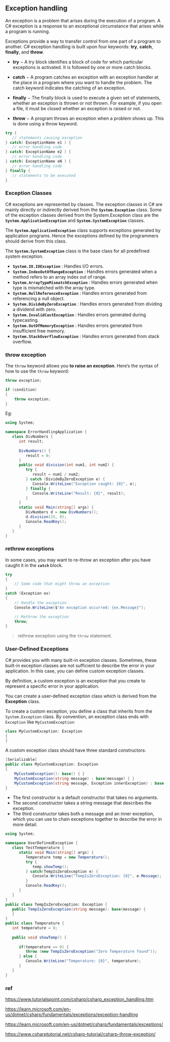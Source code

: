 ## Exception handling

An exception is a problem that arises during the execution of a program. A C# exception is a response to an exceptional circumstance that arises while a program is running.


Exceptions provide a way to transfer control from one part of a program to another. C# exception handling is built upon four keywords: **try**, **catch**, **finally**, and **throw**.

-   **try** − A try block identifies a block of code for which particular exceptions is activated. It is followed by one or more catch blocks.
    
-   **catch** − A program catches an exception with an exception handler at the place in a program where you want to handle the problem. The catch keyword indicates the catching of an exception.
    
-   **finally** − The finally block is used to execute a given set of statements, whether an exception is thrown or not thrown. For example, if you open a file, it must be closed whether an exception is raised or not.
    
-   **throw** − A program throws an exception when a problem shows up. This is done using a throw keyword.


```cs
try {
   // statements causing exception
} catch( ExceptionName e1 ) {
   // error handling code
} catch( ExceptionName e2 ) {
   // error handling code
} catch( ExceptionName eN ) {
   // error handling code
} finally {
   // statements to be executed
}
```

### Exception Classes

C# exceptions are represented by classes. The exception classes in C# are mainly directly or indirectly derived from the **`System.Exception`** class. Some of the exception classes derived from the System.Exception class are the **`System.ApplicationException`** and **`System.SystemException`** classes.

The **`System.ApplicationException`** class supports exceptions generated by application programs. Hence the exceptions defined by the programmers should derive from this class.

The **`System.SystemException`** class is the base class for all predefined system exception.

- **`System.IO.IOException`** : Handles I/O errors.
- **`System.IndexOutOfRangeException`** : Handles errors generated when a method refers to an array index out of range.
- **`System.ArrayTypeMismatchException`** : Handles errors generated when type is mismatched with the array type.
- **`System.NullReferenceException`** : Handles errors generated from referencing a null object.
- **`System.DivideByZeroException`** : Handles errors generated from dividing a dividend with zero.
- **`System.InvalidCastException`** : Handles errors generated during typecasting.
- **`System.OutOfMemoryException`** : Handles errors generated from insufficient free memory.
- **`System.StackOverflowException`** : Handles errors generated from stack overflow.

### throw exception

The `throw` keyword allows you **to raise an exception**. Here’s the syntax of how to use the `throw` keyword:

```cs
throw exception;
```


```cs
if (condition)
{
    throw exception;
}
```

Eg:
```cs
using System;

namespace ErrorHandlingApplication {
   class DivNumbers {
      int result;
      
      DivNumbers() {
         result = 0;
      }
      public void division(int num1, int num2) {
         try {
            result = num1 / num2;
         } catch (DivideByZeroException e) {
            Console.WriteLine("Exception caught: {0}", e);
         } finally {
            Console.WriteLine("Result: {0}", result);
         }
      }
      static void Main(string[] args) {
         DivNumbers d = new DivNumbers();
         d.division(25, 0);
         Console.ReadKey();
      }
   }
}
```

### rethrow exceptions
In some cases, you may want to re-throw an exception after you have caught it in the **`catch`** block.

```cs
try
{
    // Some code that might throw an exception
}
catch (Exception ex)
{
    // Handle the exception
    Console.WriteLine($"An exception occurred: {ex.Message}");

    // Rethrow the exception
    throw;
}
```

> rethrow exception using the `throw` statement.

### User-Defined Exceptions
C# provides you with many built-in exception classes. Sometimes, these built-in exception classes are not sufficient to describe the error in your application. In this case, you can define custom exception classes.

By definition, a custom exception is an exception that you create to represent a specific error in your application.

You can create a user-defined exception class which is derived from the **Exception** class.

To create a custom exception, you define a class that inherits from the `System.Exception` class. By convention, an exception class ends with `Exception` like `MyCustomException`:

```cs
class MyCustomException: Exception
{
}
```

A custom exception class should have three standard constructors:

```cs
[Serializable]
public class MyCustomException: Exception
{
    MyCustomException(): base() { }
    MyCustomException(string message) : base(message) { }
    MyCustomException(string message, Exception innerException) : base(message, innerException) { }
}

```

-   The first constructor is a default constructor that takes no arguments.
-   The second constructor takes a string message that describes the exception.
-   The third constructor takes both a message and an inner exception, which you can use to chain exceptions together to describe the error in more detail.


```cs
using System;

namespace UserDefinedException {
   class TestTemperature {
      static void Main(string[] args) {
         Temperature temp = new Temperature();
         try {
            temp.showTemp();
         } catch(TempIsZeroException e) {
            Console.WriteLine("TempIsZeroException: {0}", e.Message);
         }
         Console.ReadKey();
      }
   }
}
public class TempIsZeroException: Exception {
   public TempIsZeroException(string message): base(message) {
   }
}
public class Temperature {
   int temperature = 0;
   
   public void showTemp() {
      
      if(temperature == 0) {
         throw (new TempIsZeroException("Zero Temperature found"));
      } else {
         Console.WriteLine("Temperature: {0}", temperature);
      }
   }
}

```




### ref
https://www.tutorialspoint.com/csharp/csharp_exception_handling.htm

https://learn.microsoft.com/en-us/dotnet/csharp/fundamentals/exceptions/exception-handling

https://learn.microsoft.com/en-us/dotnet/csharp/fundamentals/exceptions/

https://www.csharptutorial.net/csharp-tutorial/csharp-throw-exception/

